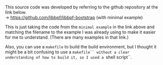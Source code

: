 This source code was developed by referring to the github repository at the link below.
<br>
  -> https://github.com/libbpf/libbpf-bootstrap (with minimal example)

This is just taking the code from the `minimal example` in the link above and matching the filename to the example I was already using to make it easier for me to understand. (There are many examples in that link.)

Also, you can use a `makefile` to build the build environment, but I thought it might be a bit confusing to use a `makefile`` without a clear understanding of how to build it, so I used a `shell script``.